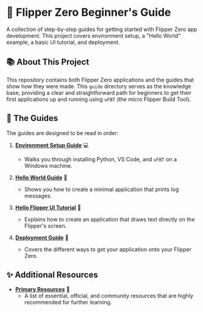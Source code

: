 # 🐬 Flipper Zero Beginner's Guide

A collection of step-by-step guides for getting started with Flipper Zero app development. This project covers environment setup, a "Hello World" example, a basic UI tutorial, and deployment.

## 📚 About This Project

This repository contains both Flipper Zero applications and the guides that show how they were made. This `guide` directory serves as the knowledge base, providing a clear and straightforward path for beginners to get their first applications up and running using `uFBT` (the micro Flipper Build Tool).

## 📖 The Guides

The guides are designed to be read in order:

1.  **[Environment Setup Guide](guide/environment_setup_guide.md)** 💻
    *   Walks you through installing Python, VS Code, and `uFBT` on a Windows machine.

2.  **[Hello World Guide](guide/flipper_hello_world_guide.md)** 👋
    *   Shows you how to create a minimal application that prints log messages.

3.  **[Hello Flipper UI Tutorial](guide/hello_flipper_ui_tutorial.md)** 🎨
    *   Explains how to create an application that draws text directly on the Flipper's screen.

4.  **[Deployment Guide](guide/deployment_guide.md)** 🚀
    *   Covers the different ways to get your application onto your Flipper Zero.

## ✨ Additional Resources

*   **[Primary Resources](guide/resources.md)** 🔗
    *   A list of essential, official, and community resources that are highly recommended for further learning.
